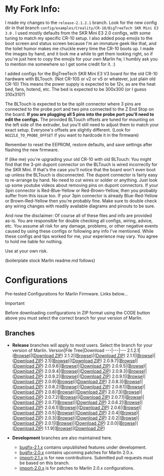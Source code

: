 # My Fork Info:
I made my changes to the `release-2.1.2.1` branch.  Look for the new config dir in that branch
`config/examples/Creality/CR-10/BigTreeTech SKR Mini E3 3.0` .  I used mostly defaults from
the SKR Mini E3 2.0 configs, with some tuning to match my specific CR-10 setup.  I also added
poop emojis to the boot screen and status screen because I'm an immature geek like that, and the
toilet humor makes me chuckle every time the CR-10 boots up.  I made the images by hand, and
it took me a while to get them looking right, so if you're just here to copy the emojis for your
own Marlin fw, I humbly ask you to mention me somewhere so I get some credit for it. :)

I added configs for the BigTreeTech SKR Mini E3 V3 board for the old CR-10 hardware with BLTouch.
(Not CR-10S or v2 or v5 or whatever, just plain old CR-10)
This means the power supply is expected to be 12v, as are the heat bed, fans, hotend, etc.
The bed is expected to be 300x300 (or I guess 310x310?)

The BLTouch is expected to be the split connector where 3 pins are connected to the probe port and
two pins connected to the Z End Stop on the board.  **If you are plugging all 5 pins into the probe port
you'll need to edit the configs.**  The provided BLTouch offsets are tuned for mounting on the left side
of the extruder, but you'll still need to adjust them to match your exact setup.  Everyone's offsets
are slightly different.  (Look for `NOZZLE_TO_PROBE_OFFSET` if you want to hardcode it in the firmware)

Remember to reset the EEPROM, restore defaults, and save settings after flashing the new firmware.

If (like me) you're upgrading your old CR-10 with old BLTouch:
You might find that the 3-pin dupont connector on the BLTouch is wired incorrectly for the SKR Mini.
If that's the case you'll notice that the board won't even boot up unless the BLTouch is disconnected.
The dupont connector is fairly easy to re-arrange by hand.  No need to cut wires or solder or anything.
Just look up some youtube videos about removing pins on dupont connectors.  If your 3pin connector is
Red-Blue-Yellow or Red-Brown-Yellow, then you probably suffer from this issue too.  If your 3pin
connector is already Blue-Red-Yellow or Brown-Red-Yellow then you're probably fine.  Make sure to
double check any wiring changes with readily available diagrams and pinouts to be sure.

And now the disclaimer:
Of course all of these files and info are provided as-is.  You are responsible for double checking
all configs, wiring, advice, etc.  You assume all risk for any damage, problems, or other negative
events caused by using these configs or following any info I've mentioned.  While these configs and
tips worked for me, your experience may vary.  You agree to hold me liable for nothing.

Use at your own risk.

(boilerplate stock Marlin readme.md follows)

# Configurations
Pre-tested Configurations for Marlin Firmware. Links below…

> [!IMPORTANT]
> Before downloading configurations in ZIP format using the CODE button above you must select the correct branch for your version of Marlin.

## Branches

- **Release** branches will apply to most users. Select the branch for your version of Marlin.
  Version|File Tree|Download
  ---|---|---
  2.1.2.1|([Browse](//github.com/MarlinFirmware/Configurations/tree/release-2.1.2.1))|([Download ZIP](//github.com/MarlinFirmware/Configurations/archive/release-2.1.2.1.zip))
  2.1.2|([Browse](//github.com/MarlinFirmware/Configurations/tree/release-2.1.2))|([Download ZIP](//github.com/MarlinFirmware/Configurations/archive/release-2.1.2.zip))
  2.1.1|([Browse](//github.com/MarlinFirmware/Configurations/tree/release-2.1.1))|([Download ZIP](//github.com/MarlinFirmware/Configurations/archive/release-2.1.1.zip))
  2.1|([Browse](//github.com/MarlinFirmware/Configurations/tree/release-2.1))|([Download ZIP](//github.com/MarlinFirmware/Configurations/archive/release-2.1.zip))
  2.0.9.7|([Browse](//github.com/MarlinFirmware/Configurations/tree/release-2.0.9.7))|([Download ZIP](//github.com/MarlinFirmware/Configurations/archive/release-2.0.9.7.zip))
  2.0.9.6|([Browse](//github.com/MarlinFirmware/Configurations/tree/release-2.0.9.6))|([Download ZIP](//github.com/MarlinFirmware/Configurations/archive/release-2.0.9.6.zip))
  2.0.9.5|([Browse](//github.com/MarlinFirmware/Configurations/tree/release-2.0.9.5))|([Download ZIP](//github.com/MarlinFirmware/Configurations/archive/release-2.0.9.5.zip))
  2.0.9.4|([Browse](//github.com/MarlinFirmware/Configurations/tree/release-2.0.9.4))|([Download ZIP](//github.com/MarlinFirmware/Configurations/archive/release-2.0.9.4.zip))
  2.0.9.3|([Browse](//github.com/MarlinFirmware/Configurations/tree/release-2.0.9.3))|([Download ZIP](//github.com/MarlinFirmware/Configurations/archive/release-2.0.9.3.zip))
  2.0.9.2|([Browse](//github.com/MarlinFirmware/Configurations/tree/release-2.0.9.2))|([Download ZIP](//github.com/MarlinFirmware/Configurations/archive/release-2.0.9.2.zip))
  2.0.9.1|([Browse](//github.com/MarlinFirmware/Configurations/tree/release-2.0.9.1))|([Download ZIP](//github.com/MarlinFirmware/Configurations/archive/release-2.0.9.1.zip))
  2.0.9|([Browse](//github.com/MarlinFirmware/Configurations/tree/release-2.0.9))|([Download ZIP](//github.com/MarlinFirmware/Configurations/archive/release-2.0.9.zip))
  2.0.8.3|([Browse](//github.com/MarlinFirmware/Configurations/tree/release-2.0.8.3))|([Download ZIP](//github.com/MarlinFirmware/Configurations/archive/release-2.0.8.3.zip))
  2.0.8.2|([Browse](//github.com/MarlinFirmware/Configurations/tree/release-2.0.8.2))|([Download ZIP](//github.com/MarlinFirmware/Configurations/archive/release-2.0.8.2.zip))
  2.0.8.1|([Browse](//github.com/MarlinFirmware/Configurations/tree/release-2.0.8.1))|([Download ZIP](//github.com/MarlinFirmware/Configurations/archive/release-2.0.8.1.zip))
  2.0.8|([Browse](//github.com/MarlinFirmware/Configurations/tree/release-2.0.8))|([Download ZIP](//github.com/MarlinFirmware/Configurations/archive/release-2.0.8.zip))
  2.0.7.3|([Browse](//github.com/MarlinFirmware/Configurations/tree/release-2.0.7.3))|([Download ZIP](//github.com/MarlinFirmware/Configurations/archive/release-2.0.7.3.zip))
  2.0.7.2|([Browse](//github.com/MarlinFirmware/Configurations/tree/release-2.0.7.2))|([Download ZIP](//github.com/MarlinFirmware/Configurations/archive/release-2.0.7.2.zip))
  2.0.7.1|([Browse](//github.com/MarlinFirmware/Configurations/tree/release-2.0.7.1))|([Download ZIP](//github.com/MarlinFirmware/Configurations/archive/release-2.0.7.1.zip))
  2.0.7|([Browse](//github.com/MarlinFirmware/Configurations/tree/release-2.0.7))|([Download ZIP](//github.com/MarlinFirmware/Configurations/archive/release-2.0.7.zip))
  2.0.6.2|([Browse](//github.com/MarlinFirmware/Configurations/tree/release-2.0.6.2))|([Download ZIP](//github.com/MarlinFirmware/Configurations/archive/release-2.0.6.2.zip))
  2.0.6.1|([Browse](//github.com/MarlinFirmware/Configurations/tree/release-2.0.6.1))|([Download ZIP](//github.com/MarlinFirmware/Configurations/archive/release-2.0.6.1.zip))
  2.0.6|([Browse](//github.com/MarlinFirmware/Configurations/tree/release-2.0.6))|([Download ZIP](//github.com/MarlinFirmware/Configurations/archive/release-2.0.6.zip))
  2.0.5|([Browse](//github.com/MarlinFirmware/Configurations/tree/release-2.0.5))|([Download ZIP](//github.com/MarlinFirmware/Configurations/archive/release-2.0.5.zip))
  2.0.4|([Browse](//github.com/MarlinFirmware/Configurations/tree/release-2.0.4))|([Download ZIP](//github.com/MarlinFirmware/Configurations/archive/release-2.0.4.zip))
  2.0.3|([Browse](//github.com/MarlinFirmware/Configurations/tree/release-2.0.3))|([Download ZIP](//github.com/MarlinFirmware/Configurations/archive/release-2.0.3.zip))
  2.0.2|([Browse](//github.com/MarlinFirmware/Configurations/tree/release-2.0.2))|([Download ZIP](//github.com/MarlinFirmware/Configurations/archive/release-2.0.2.zip))
  2.0.1|([Browse](//github.com/MarlinFirmware/Configurations/tree/release-2.0.1))|([Download ZIP](//github.com/MarlinFirmware/Configurations/archive/release-2.0.1.zip))
  2.0.0|([Browse](//github.com/MarlinFirmware/Configurations/tree/release-2.0.0))|([Download ZIP](//github.com/MarlinFirmware/Configurations/archive/release-2.0.0.zip))
  1.1.9|([Browse](//github.com/MarlinFirmware/Configurations/tree/release-1.1.9))|([Download ZIP](//github.com/MarlinFirmware/Configurations/archive/release-1.1.9.zip))

- **Development** branches are also maintained here.
  - [bugfix-2.1.x](//github.com/MarlinFirmware/Configurations/tree/bugfix-2.1.x) contains unpublished features under development.
  - [bugfix-2.0.x](//github.com/MarlinFirmware/Configurations/tree/bugfix-2.0.x) contains upcoming patches for Marlin 2.0.x.
  - [import-2.1.x](//github.com/MarlinFirmware/Configurations/tree/import-2.1.x) is for new contributions. Submitted pull requests must be based on this branch.
  - [import-2.0.x](//github.com/MarlinFirmware/Configurations/tree/import-2.0.x) is for patches to Marlin 2.0.x configurations.
